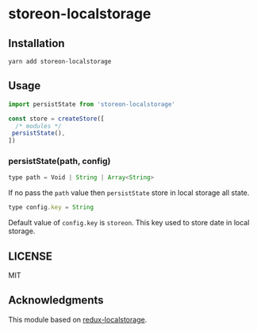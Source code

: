 # storeon-localstorage

## Installation

```
yarn add storeon-localstorage
```

## Usage

```js
import persistState from 'storeon-localstorage'

const store = createStore([
  /* modules */
 persistState(), 
])
```

### persistState(path, config)

```js
type path = Void | String | Array<String>
```

If no pass the `path` value then `persistState` store in local storage all state.

```js
type config.key = String
```

Default value of `config.key` is `storeon`. This key used to store date in local storage.

## LICENSE

MIT

## Acknowledgments

This module based on [redux-localstorage](https://github.com/elgerlambert/redux-localstorage).
